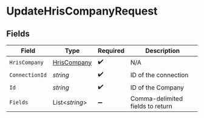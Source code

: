 # UpdateHrisCompanyRequest


## Fields

| Field                                                 | Type                                                  | Required                                              | Description                                           |
| ----------------------------------------------------- | ----------------------------------------------------- | ----------------------------------------------------- | ----------------------------------------------------- |
| `HrisCompany`                                         | [HrisCompany](../../Models/Components/HrisCompany.md) | :heavy_check_mark:                                    | N/A                                                   |
| `ConnectionId`                                        | *string*                                              | :heavy_check_mark:                                    | ID of the connection                                  |
| `Id`                                                  | *string*                                              | :heavy_check_mark:                                    | ID of the Company                                     |
| `Fields`                                              | List<*string*>                                        | :heavy_minus_sign:                                    | Comma-delimited fields to return                      |